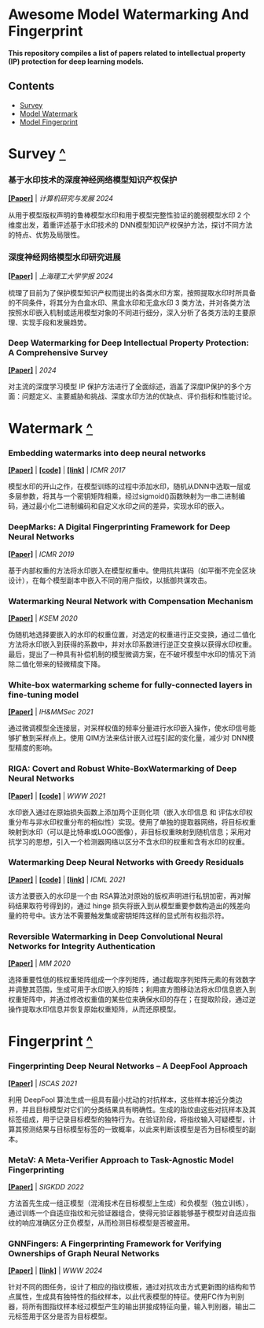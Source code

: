 Awesome Model Watermarking And Fingerprint
========================
**This repository compiles a list of papers related to intellectual property (IP) protection for deep learning models.**
  
## <span id="back">Contents</span>
- [Survey](#Survey)
- [Model Watermark](#Watermark)
- [Model Fingerprint](#Fingerprint)

# <span id="Survey">Survey</span> [^](#back)
### 基于水印技术的深度神经网络模型知识产权保护  
**[[Paper]](https://crad.ict.ac.cn/cn/article/pdf/preview/10.7544/issn1000-1239.202440413.pdf)**  | *计算机研究与发展 2024*

从用于模型版权声明的鲁棒模型水印和用于模型完整性验证的脆弱模型水印 2 个维度出发，着重评述基于水印技术的 DNN模型知识产权保护方法，探讨不同方法的特点、优势及局限性。

### 深度神经网络模型水印研究进展
**[[Paper]](https://jns.usst.edu.cn/shlgdxxbzk/article/pdf/20240301?st=article_issue)**  | *上海理工大学学报 2024*

梳理了目前为了保护模型知识产权而提出的各类水印方案，按照提取水印时所具备的不同条件，将其分为白盒水印、黑盒水印和无盒水印 3 类方法，并对各类方法按照水印嵌入机制或适用模型对象的不同进行细分，深入分析了各类方法的主要原理、实现手段和发展趋势。

### Deep Watermarking for Deep Intellectual Property Protection: A Comprehensive Survey
**[[Paper]](https://papers.ssrn.com/sol3/Delivery.cfm/f9d1a497-01d6-4174-90bd-c81d0a38946d-MECA.pdf?abstractid=4697020&mirid=1)**  | *2024*

对主流的深度学习模型 IP 保护方法进行了全面综述，涵盖了深度IP保护的多个方面：问题定义、主要威胁和挑战、深度水印方法的优缺点、评价指标和性能讨论。


# <span id="Watermark">Watermark</span> [^](#back)
### Embedding watermarks into deep neural networks
**[[Paper]](https://arxiv.org/pdf/1701.04082)**  | **[[code]](https://github.com/yu4u/dnn-watermark)**  |  **[[link]](https://zhuanlan.zhihu.com/p/689918179)**  | *ICMR 2017*

模型水印的开山之作，在模型训练的过程中添加水印，随机从DNN中选取一层或多层参数，将其与一个密钥矩阵相乘，经过sigmoid()函数映射为一串二进制编码，通过最小化二进制编码和自定义水印之间的差异，实现水印的嵌入。

### DeepMarks: A Digital Fingerprinting Framework for Deep Neural Networks
**[[Paper]](https://arxiv.org/pdf/1804.03648v1)**  | *ICMR 2019*

基于内部权重的方法将水印嵌入在模型权重中。使用抗共谋码（如平衡不完全区块设计），在每个模型副本中嵌入不同的用户指纹，以抵御共谋攻击。

### Watermarking Neural Network with Compensation Mechanism
**[[Paper]](https://link.springer.com/content/pdf/10.1007/978-3-030-55393-7_33.pdf)**  | *KSEM 2020*

伪随机地选择要嵌入的水印的权重位置，对选定的权重进行正交变换，通过二值化方法将水印嵌入到获得的系数中，并对水印系数进行逆正交变换以获得水印权重。 最后，提出了一种具有补偿机制的模型微调方案，在不破坏模型中水印的情况下消除二值化带来的轻微精度下降。

### White-box watermarking scheme for fully-connected layers in fine-tuning model
**[[Paper]](https://dl.acm.org/doi/pdf/10.1145/3437880.3460402)**  | *IH&MMSec
 2021*

通过微调模型全连接层，对采样权值的频率分量进行水印嵌入操作，使水印信号能够扩散到采样点上。使用 QIM方法来估计嵌入过程引起的变化量，减少对 DNN模型精度的影响。

### RIGA: Covert and Robust White-BoxWatermarking of Deep Neural Networks
**[[Paper]](https://arxiv.org/pdf/1910.14268.pdf)** | **[[code]](https://github.com/Jiachen-T-Wang/riga)**  | *WWW 2021*

水印嵌入通过在原始损失函数上添加两个正则化项（嵌入水印信息 和 评估水印权重分布与非水印权重分布的相似性）实现。使用了单独的提取器网络，将目标权重映射到水印（可以是比特串或LOGO图像），非目标权重映射到随机信息；采用对抗学习的思想，引入一个检测器网络以区分不含水印的权重和含有水印的权重。

### Watermarking Deep Neural Networks with Greedy Residuals
**[[Paper]](http://proceedings.mlr.press/v139/liu21x/liu21x.pdf)** | **[[code]](https://github.com/eil/greedy-residuals)** | **[[link]](https://zhuanlan.zhihu.com/p/563045721)** | *ICML 2021*

该方法要嵌入的水印是一个由 RSA算法对原始的版权声明进行私钥加密，再对解码结果取符号得到的，通过 hinge 损失将嵌入到从模型重要参数构造出的残差向量的符号中。该方法不需要触发集或密钥矩阵这样的显式所有权指示符。

### Reversible Watermarking in Deep Convolutional Neural Networks for Integrity Authentication
**[[Paper]](http://proceedings.mlr.press/v139/liu21x/liu21x.pdf)** | *MM 2020*

选择重要性低的核权重矩阵组成一个序列矩阵，通过截取序列矩阵元素的有效数字并调整其范围，生成可用于水印嵌入的矩阵；利用直方图移动法将水印信息嵌入到权重矩阵中，并通过修改权重值的某些位来确保水印的存在；在提取阶段，通过逆操作提取水印信息并恢复原始权重矩阵，从而还原模型。  

# <span id="Fingerprint">Fingerprint</span> [^](#back)
### Fingerprinting Deep Neural Networks – A DeepFool Approach  
**[[Paper]](https://dr.ntu.edu.sg/bitstream/10356/147023/2/2021021379.pdf)**  | *ISCAS 2021*

利用 DeepFool 算法生成一组具有最小扰动的对抗样本，这些样本接近分类边界，并且目标模型对它们的分类结果具有明确性。生成的指纹由这些对抗样本及其标签组成，用于记录目标模型的独特行为。在验证阶段，将指纹输入可疑模型，计算其预测结果与目标模型标签的一致概率，以此来判断该模型是否为目标模型的副本。

### MetaV: A Meta-Verifier Approach to Task-Agnostic Model Fingerprinting
**[[Paper]](https://arxiv.org/pdf/2201.07391v3)** | *SIGKDD  2022*

方法首先生成一组正模型（混淆技术在目标模型上生成）和负模型（独立训练），通过训练一个自适应指纹和元验证器组合，使得元验证器能够基于模型对自适应指纹的响应准确区分正负模型，从而检测目标模型是否被盗用。

### GNNFingers: A Fingerprinting Framework for Verifying Ownerships of Graph Neural Networks
**[[Paper]](https://openreview.net/pdf?id=RNl51vzvDE)** | **[[link]](https://cn-sec.com/archives/2616607.html)** | *WWW  2024*

针对不同的图任务，设计了相应的指纹模板，通过对抗攻击方式更新图的结构和节点属性，生成具有独特性的指纹样本，以此代表模型的特征。使用FC作为判别器，将所有图指纹样本经过模型产生的输出拼接成特征向量，输入判别器，输出二元标签用于区分是否为目标模型。

